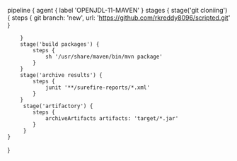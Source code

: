 pipeline {
    agent  { label 'OPENJDL-11-MAVEN' }
    stages {
        stage('git cloniing') {
            steps {
                git branch: 'new', url: 'https://github.com/rkreddy8096/scripted.git'
            }

        }
        stage('build packages') {
            steps {
                sh '/usr/share/maven/bin/mvn package'
            }
        }
        stage('archive results') {
            steps {
                junit '**/surefire-reports/*.xml'
            }
        }
         stage('artifactory') {
            steps {
                archiveArtifacts artifacts: 'target/*.jar'
            }
         }   
    }

} 

